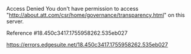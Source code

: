 Access Denied
You don't have permission to access "http://about.att.com/csr/home/governance/transparency.html" on this server.

Reference #18.450c3417.1755958262.535eb027

https://errors.edgesuite.net/18.450c3417.1755958262.535eb027